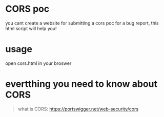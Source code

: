# CORS poc

you cant create a website for submitting a cors poc for a bug report, this html script will help you!

# usage

open cors.html in your broswer

# evertthing you need to know about CORS

> what is CORS: https://portswigger.net/web-security/cors
